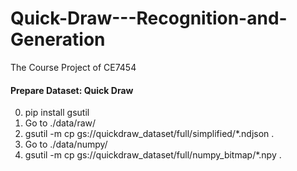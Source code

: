 # Quick-Draw---Recognition-and-Generation
The Course Project of  CE7454

#### Prepare Dataset: Quick Draw
0. pip install gsutil
1. Go to ./data/raw/ 
2. gsutil -m cp gs://quickdraw_dataset/full/simplified/*.ndjson .
3. Go to ./data/numpy/
4. gsutil -m cp gs://quickdraw_dataset/full/numpy_bitmap/*.npy .
